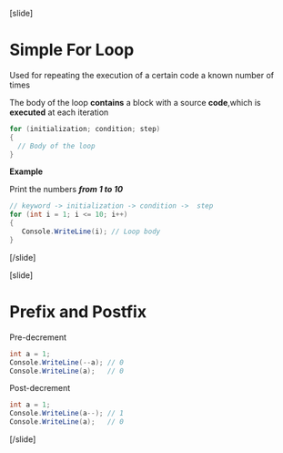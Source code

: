[slide]
# Simple For Loop
Used for repeating the execution of a certain code a known number of times

The body of the loop **contains** a block with a source **code**,which is **executed** at each iteration

```csharp
for (initialization; condition; step)
{   
  // Body of the loop
}
```
**Example**

Print the numbers ***from 1 to 10***

```csharp
// keyword -> initialization -> condition ->  step
for (int i = 1; i <= 10; i++)
{
   Console.WriteLine(i); // Loop body
}
```
[/slide]

[slide]
# Prefix and Postfix
Pre-decrement

```csharp
int a = 1; 
Console.WriteLine(--a); // 0
Console.WriteLine(a);   // 0
```
Post-decrement

```csharp
int a = 1; 
Console.WriteLine(a--); // 1
Console.WriteLine(a);   // 0
```
[/slide]